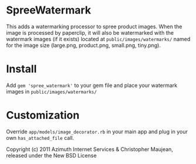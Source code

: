 SpreeWatermark
==============

This adds a watermarking processor to spree product images.
When the image is processed by paperclip, it will also be watermarked 
with the watermark images (if it exists) located at `public/images/watermarks/` 
named for the image size (large.png, product.png, small.png, tiny.png).

Install
=======

Add `gem 'spree_watermark'` to your gem file and place your watermark images
in `public/images/watermarks/`

Customization
=============

Override `app/models/image_decorator.rb` in your main app and plug in your own `has_attached_file` call.


Copyright (c) 2011 Azimuth Internet Services & Christopher Maujean, released under the New BSD License
